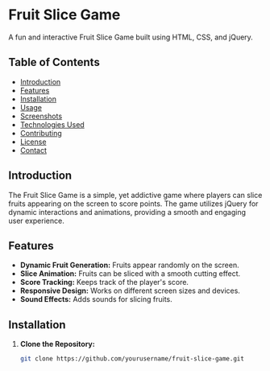 # Fruit Slice Game

A fun and interactive Fruit Slice Game built using HTML, CSS, and jQuery.

## Table of Contents
- [Introduction](#introduction)
- [Features](#features)
- [Installation](#installation)
- [Usage](#usage)
- [Screenshots](#screenshots)
- [Technologies Used](#technologies-used)
- [Contributing](#contributing)
- [License](#license)
- [Contact](#contact)

## Introduction
The Fruit Slice Game is a simple, yet addictive game where players can slice fruits appearing on the screen to score points. The game utilizes jQuery for dynamic interactions and animations, providing a smooth and engaging user experience.

## Features
- **Dynamic Fruit Generation:** Fruits appear randomly on the screen.
- **Slice Animation:** Fruits can be sliced with a smooth cutting effect.
- **Score Tracking:** Keeps track of the player's score.
- **Responsive Design:** Works on different screen sizes and devices.
- **Sound Effects:** Adds sounds for slicing fruits.

## Installation
1. **Clone the Repository:**
   ```sh
   git clone https://github.com/yourusername/fruit-slice-game.git

